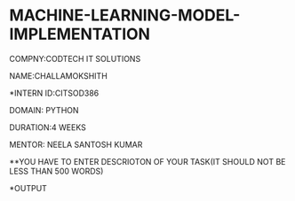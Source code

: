 # MACHINE-LEARNING-MODEL-IMPLEMENTATION

COMPNY:CODTECH IT SOLUTIONS

NAME:CHALLAMOKSHITH

*INTERN ID:CITSOD386

DOMAIN: PYTHON

DURATION:4 WEEKS

MENTOR: NEELA SANTOSH KUMAR

**YOU HAVE TO ENTER DESCRIOTON OF YOUR TASK(IT SHOULD NOT BE LESS THAN 500 WORDS)

*OUTPUT


